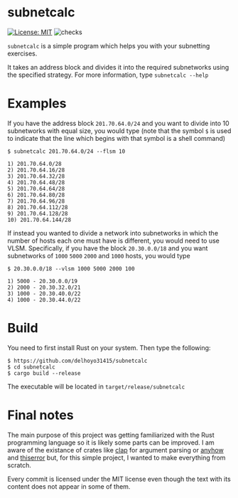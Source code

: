 # subnetcalc
[![License: MIT](https://img.shields.io/badge/License-MIT-blue.svg)](https://opensource.org/licenses/MIT) ![checks](https://github.com/delhoyo31415/subnetcalc/actions/workflows/ci.yml/badge.svg)

`subnetcalc` is a simple program which helps you with your subnetting exercises. 

It takes an address block and divides it into the required subnetworks using the specified strategy. For more information, type `subnetcalc --help`

# Examples
If you have the address block `201.70.64.0/24` and you want to divide into 10 subnetworks with equal size, you would type (note that the symbol `$` is used to indicate that the line which begins with that symbol is a shell command)
```
$ subnetcalc 201.70.64.0/24 --flsm 10

1) 201.70.64.0/28
2) 201.70.64.16/28
3) 201.70.64.32/28
4) 201.70.64.48/28
5) 201.70.64.64/28
6) 201.70.64.80/28
7) 201.70.64.96/28
8) 201.70.64.112/28
9) 201.70.64.128/28
10) 201.70.64.144/28
```
If instead you wanted to divide a network into subnetworks in which the number of hosts each one must have is different, you would need to use VLSM. Specifically, if you have the block `20.30.0.0/18` and you want subnetworks of `1000` `5000` `2000` and `1000` hosts, you would type
```
$ 20.30.0.0/18 --vlsm 1000 5000 2000 100

1) 5000 - 20.30.0.0/19
2) 2000 - 20.30.32.0/21
3) 1000 - 20.30.40.0/22
4) 1000 - 20.30.44.0/22
```

# Build
You need to first install Rust on your system. Then type the following:
```
$ https://github.com/delhoyo31415/subnetcalc
$ cd subnetcalc
$ cargo build --release
```
The executable will be located in `target/release/subnetcalc`

# Final notes
The main purpose of this project was getting familiarized with the Rust programming language so it is likely some parts can be improved. I am aware of the existance of crates like [clap](https://crates.io/crates/clap) for argument parsing or [anyhow](https://crates.io/crates/anyhow) and [thiserror](https://crates.io/crates/thiserror) but, for this simple project, I wanted to make everything from scratch.

Every commit is licensed under the MIT license even though the text with its content does not appear in some of them.